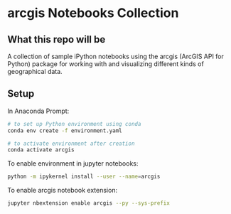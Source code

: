 # arcgis Notebooks Collection
## What this repo will be
A collection of sample iPython notebooks using the arcgis (ArcGIS API for Python) package for working with and visualizing different kinds of geographical data.

## Setup
In Anaconda Prompt:
```sh
# to set up Python environment using conda
conda env create -f environment.yaml 
```
```sh
# to activate environment after creation
conda activate arcgis
```

To enable environment in jupyter notebooks:
```sh
python -m ipykernel install --user --name=arcgis
```

To enable arcgis notebook extension:
```sh
jupyter nbextension enable arcgis --py --sys-prefix
```